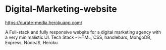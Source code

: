 # Digital-Marketing-website
https://curate-media.herokuapp.com/

A Full-stack and fully responsive website for a digital marketing agency with a very minimalistic UI.
Tech Stack - HTML, CSS, handlebars, MongoDB, Express, NodeJS, Heroku 
